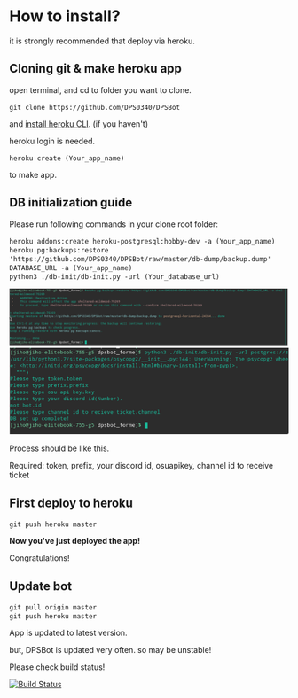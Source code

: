 # How to install?

it is strongly recommended that deploy via heroku.


## Cloning git & make heroku app

open terminal, and cd to folder you want to clone.

```
git clone https://github.com/DPS0340/DPSBot
```
and [install heroku CLI](https://devcenter.heroku.com/articles/heroku-cli#download-and-install). (if you haven't)

heroku login is needed.

```
heroku create (Your_app_name)
```
to make app.


## DB initialization guide

Please run following commands in your clone root folder:


```
heroku addons:create heroku-postgresql:hobby-dev -a (Your_app_name)
heroku pg:backups:restore 'https://github.com/DPS0340/DPSBot/raw/master/db-dump/backup.dump' DATABASE_URL -a (Your_app_name)
python3 ./db-init/db-init.py -url (Your_database_url)
```


![db-setup-heroku](https://github.com/DPS0340/DPSBot/blob/gh-pages/Screenshot_20181223_162759.png)
![db-init.py](https://github.com/DPS0340/DPSBot/blob/gh-pages/Screenshot_20181223_162448.png)

Process should be like this.

Required: token, prefix, your discord id, osuapikey, channel id to receive ticket


## First deploy to heroku

```
git push heroku master
```

**Now you've just deployed the app!**

Congratulations!

## Update bot

```
git pull origin master
git push heroku master
```
App is updated to latest version.

but, DPSBot is updated very often. so may be unstable!

Please check build status!

[![Build Status](https://travis-ci.com/DPS0340/DPSBot.svg?branch=master)](https://travis-ci.com/DPS0340/DPSBot) 
